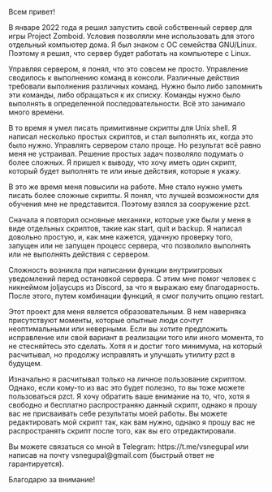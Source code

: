 <p>Всем привет!</p>
<p>В январе 2022 года я решил запустить свой собственный сервер для игры Project Zomboid. Условия позволяли мне использовать для этого отдельный компьютер дома. Я был знаком с ОС семейства GNU/Linux. Поэтому я решил, что сервер будет работать на компьютере с Linux.</p>
<p>Управляя сервером, я понял, что это совсем не просто. Управление сводилось к выполнению команд в консоли. Различные действия требовали выполнения различных команд. Нужно было либо запомнить эти команды, либо обращаться к их списку. Команды нужно было выполнять в определенной последовательности. Всё это занимало много времени.</p>
<p>В то время я умел писать примитивные скрипты для Unix shell. Я написал несколько простых скриптов, и стал выполнять их, когда это было нужно. Управлять сервером стало проще. Но результат всё равно меня не устраивал. Решение простых задач позволяло подумать о более сложных. Я пришел к выводу, что хочу иметь один скрипт, который будет выполнять те или иные действия, которые я укажу.</p>
<p> В это же время меня повысили на работе. Мне стало нужно уметь писать более сложные скрипты. Я понял, что лучшей возможности для обучения мне не представится. Поэтому взялся за сооружение pzct.</p>
<p>Сначала я повторил основные механики, которые уже были у меня в виде отдельных скриптов, такие как start, quit и backup. Я написал довольно простую, и, как мне кажется, удачную проверку того, запущен или не запущен процесс сервера, что позволило выполнять или не выполнять действия с сервером.</p>
<p>Сложность возникла при написании функции внутриигровых уведомлений перед остановкой сервера. С этим мне помог человек с никнеймом joljaycups из Discord, за что я выражаю ему благодарность. После этого, путем комбинации функций, я смог получить опцию restart.</p>
<p>Этот проект для меня является образовательным. В нем наверняка присутствуют моменты, которые опытные люди сочтут неоптимальными или неверными. Если вы хотите предложить исправление или свой вариант в реализации того или иного момента, то не стесняйтесь это сделать. Хотя я и достиг того минимума, на который расчитывал, но продолжу исправлять и улучшать утилиту pzct в будущем.</p>
<p>Изначально я расчитывал только на личное пользование скриптом. Однако, если кому-то из вас это будет полезно, то вы тоже можете пользоваться pzct. Я хочу обратить ваше внимание на то, что, хотя я свободно и бесплатно распространяю данный скрипт, однако я прошу вас не присваивать себе результаты моей работы. Вы можете редактировать мой скрипт так, как вам нужно, однако я прошу вас не распространять скрипт после того, как вы его отредактировали.</p>
<p>Вы можете связаться со мной в Telegram: https://t.me/vsnegupal или написав на почту vsnegupal@gmail.com (быстрый ответ не гарантируется).</p>
<p>Благодарю за внимание!</p>